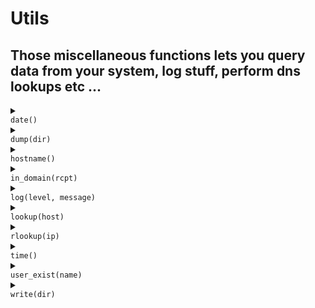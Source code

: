 # Utils
## Those miscellaneous functions lets you query data from your system, log stuff, perform dns lookups etc ...
<details>
<summary>
<code>
date()
</code>
</summary>
<br/>
<div style='padding: 10px; border-radius: 5px; border-style: solid; border-color: white'>
 Get the current date.

 # Return

 * `string` - the current date.

 # Effective smtp stage

 All of them.

 # Example
 ```js
 #{
     preq: [
        action "append info header" || {
             append_header("X-VSMTP", `email received by ${hostname()} the ${date()}.`);
        }
     ]
 }
 ```

 

</div>
<br/>
</details>
<details>
<summary>
<code>
dump(dir)
</code>
</summary>
<br/>
<div style='padding: 10px; border-radius: 5px; border-style: solid; border-color: white'>
 Export the current message and the envelop to a file as a `json` file.
 The message id of the email is used to name the file.

 # Args

 * `dir` - the directory where to store the data. Relative to the
 application path.

 # Effective smtp stage

 `preq` and onwards.

 # Example
 ```js
 #{
     preq: [
        action "dump email" || dump("metadatas"),
     ]
 }
 ```

 

</div>
<br/>
</details>
<details>
<summary>
<code>
hostname()
</code>
</summary>
<br/>
<div style='padding: 10px; border-radius: 5px; border-style: solid; border-color: white'>
 Get the hostname of this machine.

 # Return

 * `string` - the host name of the machine.

 # Effective smtp stage

 All of them.

 # Example
 ```js
 #{
     preq: [
        action "append info header" || {
             append_header("X-VSMTP", `email received by ${hostname()}.`);
        }
     ]
 }
 ```

 

</div>
<br/>
</details>
<details>
<summary>
<code>
in_domain(rcpt)
</code>
</summary>
<br/>
<div style='padding: 10px; border-radius: 5px; border-style: solid; border-color: white'>
 check if the recipient passed as argument is part of the
 domains (root & sni) of the server.

 # Args

 * `rcpt` - the recipient to check, of type string | `object address` | rcpt.

 # Return

 * `bool` - true of the recipient's domain is part of the server's root or sni domains, false otherwise.

 # Effective smtp stage
 all of them, but should be use in the rcpt stage.

 # Example
 ```js
 #{
     rcpt: [
        rule "check rcpt domain" || if in_domain(ctx().rcpt) { next() } else { deny() },
     ]
 }

 
 ```

</div>
<br/>
</details>
<details>
<summary>
<code>
log(level, message)
</code>
</summary>
<br/>
<div style='padding: 10px; border-radius: 5px; border-style: solid; border-color: white'>
 Log information to stdout in `nodaemon` mode or to a file.

 # Args

 * `level` - the level of the message, can be "trace", "debug", "info", "warn" or "error".
 * `message` - the message to log.

 # Effective smtp stage

 All of them.

 # Example
 ```js
 #{
     preq: [
        action "log info" || log("info", "this is an informational log."),
     ]
 }
 ```

 

</div>
<br/>
</details>
<details>
<summary>
<code>
lookup(host)
</code>
</summary>
<br/>
<div style='padding: 10px; border-radius: 5px; border-style: solid; border-color: white'>
 Performs a dual-stack DNS lookup for the given hostname.

 # Args

 * `host` - A valid hostname to search.

 # Return

 * `array` - an array of IPs. The array is empty if no IPs were found for the host.

 # Effective smtp stage

 All of them.

 # Example
 ```js
 #{
     rcpt: [
        action "perform lookup" || {
             let domain = rcpt().domain;
             let ips = lookup(domain);

             print(`ips found for ${domain}`);
             for ip in ips {
                 print(`- ${ip}`);
             }
        }
     ]
 }
 ```

 

</div>
<br/>
</details>
<details>
<summary>
<code>
rlookup(ip)
</code>
</summary>
<br/>
<div style='padding: 10px; border-radius: 5px; border-style: solid; border-color: white'>
 Performs a reverse lookup for the given IP.

 # Args

 * `ip` - The IP to query.

 # Return

 * `array` - an array of FQDNs. The array is empty if nothing was found.

 # Effective smtp stage

 All of them.

 # Example
 ```js
 #{
     connect: [
        action "perform reverse lookup" || {
             let domains = rlookup(client_ip());

             print(`domains found for ip ${client_ip()}`);
             for domain in domains {
                 print(`- ${domain}`);
             }
        }
     ]
 }
 ```

 

</div>
<br/>
</details>
<details>
<summary>
<code>
time()
</code>
</summary>
<br/>
<div style='padding: 10px; border-radius: 5px; border-style: solid; border-color: white'>
 Get the current time.

 # Return

 * `string` - the current time.

 # Effective smtp stage

 All of them.

 # Example
 ```js
 #{
     preq: [
        action "append info header" || {
             append_header("X-VSMTP", `email received by ${hostname()} the ${date()} at ${time()}.`);
        }
     ]
 }
 ```

 

</div>
<br/>
</details>
<details>
<summary>
<code>
user_exist(name)
</code>
</summary>
<br/>
<div style='padding: 10px; border-radius: 5px; border-style: solid; border-color: white'>
 Check if a user exists on this server.

 # Args

 * `name` - the name of the user.

 # Return

 * `bool` - true if the user exists, false otherwise.

 # Effective smtp stage

 All of them.

 # Example
 ```js
 #{
     rcpt: [
        action "check for local user" || {
            if user_exist(rcpt().local_part) {
                log("debug", `${rcpt().local_part} exists on disk.`);
            }
        }
     ]
 }
 ```

 

</div>
<br/>
</details>
<details>
<summary>
<code>
write(dir)
</code>
</summary>
<br/>
<div style='padding: 10px; border-radius: 5px; border-style: solid; border-color: white'>
 Export the current raw message to a file as an `eml` file.
 The message id of the email is used to name the file.

 # Args

 * `dir` - the directory where to store the email. Relative to the
 application path.

 # Effective smtp stage

 `preq` and onwards.

 # Example
 ```js
 #{
     preq: [
        action "write to file" || write("archives"),
     ]
 }
 ```

 

</div>
<br/>
</details>